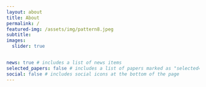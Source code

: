 ```yaml
---
layout: about
title: About
permalink: /
featured-img: /assets/img/pattern8.jpeg
subtitle: 
images:
  slider: true


news: true # includes a list of news items
selected_papers: false # includes a list of papers marked as "selected={true}"
social: false # includes social icons at the bottom of the page
---
```

